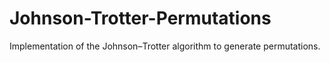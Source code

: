 Johnson-Trotter-Permutations
============================

Implementation of the Johnson–Trotter algorithm to generate permutations.
